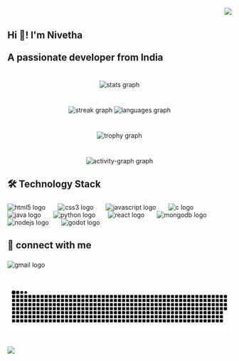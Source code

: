 <img align="right" height="160" src="https://github.com/Anmol-Baranwal/Cool-GIFs-For-GitHub/assets/74038190/f5d2d866-d25c-4873-8d82-425d2c62fc2e/" style="margin-top: -20px;" />


###

<h2 align="left">Hi 👋! I'm Nivetha<br><br>A passionate developer from India</h2>

###

<br clear="both">

<div align="center">
  <img src="https://github-readme-stats.vercel.app/api?username=Nivetha-Saravana&hide_title=false&hide_rank=false&show_icons=true&include_all_commits=true&count_private=true&disable_animations=false&theme=dracula&locale=en&hide_border=false" height="192" alt="stats graph"  />
</div>

###

<br clear="both">

<div align="center">
  <img src="https://streak-stats.demolab.com?user=Nivetha-Saravana&locale=en&mode=daily&theme=dracula&hide_border=false&border_radius=5" height="164" alt="streak graph"  />
  <img src="https://github-readme-stats.vercel.app/api/top-langs?username=Nivetha-Saravana&locale=en&hide_title=false&layout=compact&card_width=320&langs_count=6&theme=dracula&hide_border=false" height="165" alt="languages graph"  />
</div>

###

<br clear="both">

<div align="center">
  <img src="https://github-profile-trophy.vercel.app?username=Nivetha-Saravana&theme=dracula&margin-w=9&margin-h=5&no-bg=true&no-frame=false" height="150" alt="trophy graph"  />
</div>

###

<br clear="both">

<div align="center">
  <img src="https://github-readme-activity-graph.vercel.app/graph?username=Nivetha-Saravana&theme=dracula&radius=0&area=false" height="206" alt="activity-graph graph"  />
</div>

###

<h2 align="left">🛠️ Technology Stack</h2>

###

<div align="left">
  <img src="https://cdn.jsdelivr.net/gh/devicons/devicon/icons/html5/html5-original.svg" height="40" alt="html5 logo"  />
  <img width="20" />
  <img src="https://cdn.jsdelivr.net/gh/devicons/devicon/icons/css3/css3-original.svg" height="40" alt="css3 logo"  />
  <img width="20" />
  <img src="https://cdn.jsdelivr.net/gh/devicons/devicon/icons/javascript/javascript-original.svg" height="40" alt="javascript logo"  />
  <img width="20" />
  <img src="https://cdn.jsdelivr.net/gh/devicons/devicon/icons/c/c-original.svg" height="40" alt="c logo"  />
  <img width="20" />
  <img src="https://cdn.jsdelivr.net/gh/devicons/devicon/icons/java/java-original.svg" height="40" alt="java logo"  />
  <img width="20" />
  <img src="https://cdn.jsdelivr.net/gh/devicons/devicon/icons/python/python-original.svg" height="40" alt="python logo"  />
  <img width="20" />
  <img src="https://cdn.jsdelivr.net/gh/devicons/devicon/icons/react/react-original.svg" height="40" alt="react logo"  />
  <img width="20" />
  <img src="https://cdn.jsdelivr.net/gh/devicons/devicon/icons/mongodb/mongodb-original.svg" height="40" alt="mongodb logo"  />
  <img width="20" />
  <img src="https://cdn.jsdelivr.net/gh/devicons/devicon/icons/nodejs/nodejs-original.svg" height="40" alt="nodejs logo"  />
  <img width="20" />
  <img src="https://cdn.jsdelivr.net/gh/devicons/devicon/icons/godot/godot-original.svg" height="40" alt="godot logo"  />
</div>

###

<h2 align="left">🔗 connect with me</h2>

###

<div align="left">
  <img src="https://img.shields.io/static/v1?message=Gmail&logo=gmail&label=nivethasaravanan2580@gmail.com&color=D14836&logoColor=&labelColor=&style=flat" height="35" alt="gmail logo"  />
</div>

###

<br clear="both">

<img src="https://raw.githubusercontent.com/Nivetha-Saravana/Nivetha-Saravana/main/dist/snake.svg" alt="Snake animation" />


###

<a href="https://visitcount.itsvg.in">
  <img src="https://visitcount.itsvg.in/api?id=Nivetha&label=Profile%20Views&color=12&icon=3&pretty=true" />
</a>
